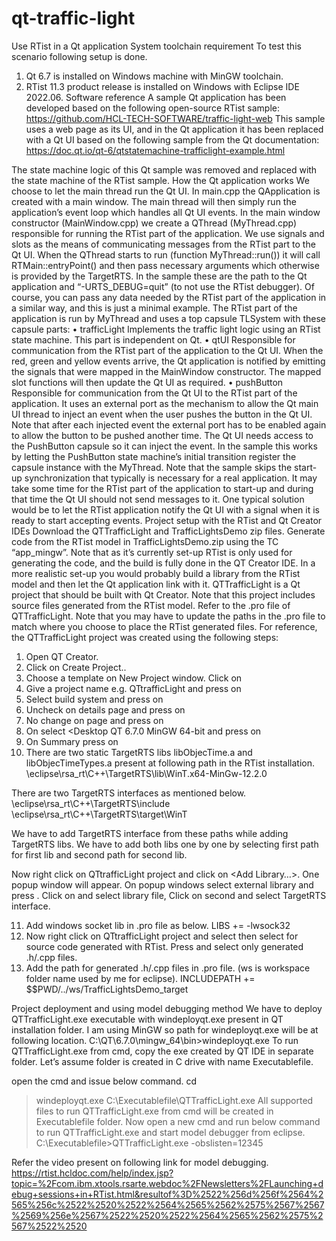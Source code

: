 # qt-traffic-light
Use RTist in a Qt application
System toolchain requirement
To test this scenario following setup is done.
1.	Qt 6.7 is installed on Windows machine with MinGW toolchain.
2.	RTist 11.3 product release is installed on Windows with Eclipse IDE 2022.06.
Software reference
A sample Qt application has been developed based on the following open-source RTist sample:
https://github.com/HCL-TECH-SOFTWARE/traffic-light-web 
This sample uses a web page as its UI, and in the Qt application it has been replaced with a Qt UI based on the following sample from the Qt documentation: 
https://doc.qt.io/qt-6/qtstatemachine-trafficlight-example.html

The state machine logic of this Qt sample was removed and replaced with the state machine of the RTist sample.
How the Qt application works
We choose to let the main thread run the Qt UI. In main.cpp the QApplication is created with a main window. The main thread will then simply run the application’s event loop which handles all Qt UI events.
In the main window constructor (MainWindow.cpp) we create a QThread (MyThread.cpp) responsible for running the RTist part of the application. We use signals and slots as the means of communicating messages from the RTist part to the Qt UI. 
When the QThread starts to run (function MyThread::run()) it will call RTMain::entryPoint() and then pass necessary arguments which otherwise is provided by the TargetRTS. In the sample these are the path to the Qt application and “-URTS_DEBUG=quit” (to not use the RTist debugger). Of course, you can pass any data needed by the RTist part of the application in a similar way, and this is just a minimal example.
The RTist part of the application is run by MyThread and uses a top capsule TLSystem with these capsule parts:
•	trafficLight
Implements the traffic light logic using an RTist state machine. This part is independent on Qt.
•	qtUI
Responsible for communication from the RTist part of the application to the Qt UI. When the red, green and yellow events arrive, the Qt application is notified by emitting the signals that were mapped in the MainWindow constructor. The mapped slot functions will then update the Qt UI as required.
•	pushButton
Responsible for communication from the Qt UI to the RTist part of the application. It uses an external port as the mechanism to allow the Qt main UI thread to inject an event when the user pushes the button in the Qt UI. Note that after each injected event the external port has to be enabled again to allow the button to be pushed another time.
The Qt UI needs access to the PushButton capsule so it can inject the event. In the sample this works by letting the PushButton state machine’s initial transition register the capsule instance with the MyThread. 
Note that the sample skips the start-up synchronization that typically is necessary for a real application. It may take some time for the RTist part of the application to start-up and during that time the Qt UI should not send messages to it. One typical solution would be to let the RTist application notify the Qt UI with a signal when it is ready to start accepting events.
Project setup with the RTist and Qt Creator IDEs
Download the QTTrafficLight and TrafficLightsDemo zip files. Generate code from the RTist model in TrafficLightsDemo.zip using the TC “app_mingw”. Note that as it’s currently set-up RTist is only used for generating the code, and the build is fully done in the QT Creator IDE. In a more realistic set-up you would probably build a library from the RTist model and then let the Qt application link with it.
QTTrafficLight is a Qt project that should be built with Qt Creator. Note that this project includes source files generated from the RTist model. Refer to the .pro file of QTTrafficLight. Note that you may have to update the paths in the .pro file to match where you choose to place the RTist generated files.
For reference, the QTTrafficLight project was created using the following steps:
1.	Open QT Creator.
2.	Click on Create Project..
3.	Choose a template <Qt Widget Application> on New Project window. Click on <Choose>
4.	Give a project name e.g. QTtrafficLight and press on <next>
5.	Select build system <qmake> and press on <next>
6.	Uncheck <Generate form> on details page and press on <next>
7.	No change on <Translation> page and press on <next>
8.	On <kit> select <Desktop QT 6.7.0 MinGW 64-bit and press on <next>
9.	On Summary press on <finish>
10.	There are two static TargetRTS libs libObjecTime.a and libObjecTimeTypes.a present at following path in the RTist installation. 
\eclipse\rsa_rt\C++\TargetRTS\lib\WinT.x64-MinGw-12.2.0

There are two TargetRTS interfaces as mentioned below.
\eclipse\rsa_rt\C++\TargetRTS\include
\eclipse\rsa_rt\C++\TargetRTS\target\WinT

We have to add TargetRTS interface from these paths while adding TargetRTS libs. We have to add both libs one by one by selecting first path for first lib and second path for second lib.

Now right click on QTtrafficLight project and click on <Add Library…>. One popup window will appear. On popup windows select external library and press <Next>. 
Click on <Browse> and select library file, Click on second <Browse> and select TargetRTS interface. 

11.	Add windows socket lib in .pro file as below.
LIBS += -lwsock32
12.	Now right click on QTtrafficLight project and select <Add Existing Directory...> then select <Browse> for source code generated with RTist. Press <Start Parsing> and select only generated  .h/.cpp files.
13.	Add the path for generated .h/.cpp files in .pro file. (ws is workspace folder name used by me for eclipse).
INCLUDEPATH += $$PWD/../ws/TrafficLightsDemo_target

Project deployment and using model debugging method
We have to deploy QTTrafficLight.exe executable with windeployqt.exe present in QT installation folder. I am using MinGW so path for windeployqt.exe will be at following location.
C:\QT\6.7.0\mingw_64\bin>windeployqt.exe
To run QTTrafficLight.exe from cmd, copy the exe created by QT IDE in separate folder. Let’s assume folder is created in C drive with name Executablefile.

open the cmd and issue below command.
cd <path for windeployeqt> 
> windeployqt.exe C:\Executablefile\QTTrafficLight.exe
All supported files to run QTTrafficLight.exe from cmd will be created in Executablefile folder.
Now open a new cmd and run below command to run QTTrafficLight.exe and start model debugger from eclipse. 
C:\Executablefile>QTTrafficLight.exe -obslisten=12345

Refer the video present on following link for model debugging.
https://rtist.hcldoc.com/help/index.jsp?topic=%2Fcom.ibm.xtools.rsarte.webdoc%2FNewsletters%2FLaunching+debug+sessions+in+RTist.html&resultof%3D%2522%256d%256f%2564%2565%256c%2522%2520%2522%2564%2565%2562%2575%2567%2567%2569%256e%2567%2522%2520%2522%2564%2565%2562%2575%2567%2522%2520


